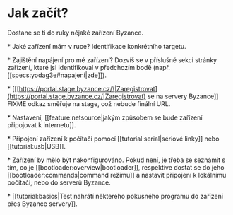 # Jak začít?

Dostane se ti do ruky nějaké zařízení Byzance.

\* Jaké zařízení mám v ruce? Identifikace konkrétního targetu.

\* Zajištění napájení pro mé zařízení? Dozvíš se v příslušné sekci stránky zařízení, které jsi identifikoval v předchozím bodě \(např. \[\[specs:yodag3e\#napajeni\|zde\]\]\).

\* \[\[[https://portal.stage.byzance.cz/\|Zaregistrovat](https://portal.stage.byzance.cz/|Zaregistrovat) se na servery Byzance\]\] FIXME odkaz směřuje na stage, což nebude finální URL.

\* Nastavení, \[\[feature:netsource\|jakým způsobem se bude zařízení připojovat k internetu\]\].

\* Připojení zařízení k počítači pomocí \[\[tutorial:serial\|sériové linky\]\] nebo \[\[tutorial:usb\|USB\]\].

\* Zařízení by mělo být nakonfigurováno. Pokud není, je třeba se seznámit s tím, co je \[\[bootloader:overview\|bootloader\]\], respektive dostat se do jeho \[\[bootloader:commands\|command režimu\]\] a nastavit připojení k lokálnímu počítači, nebo do serverů Byzance.

\* \[\[tutorial:basics\|Test nahrátí některého pokusného programu do zařízení přes Byzance servery\]\].

